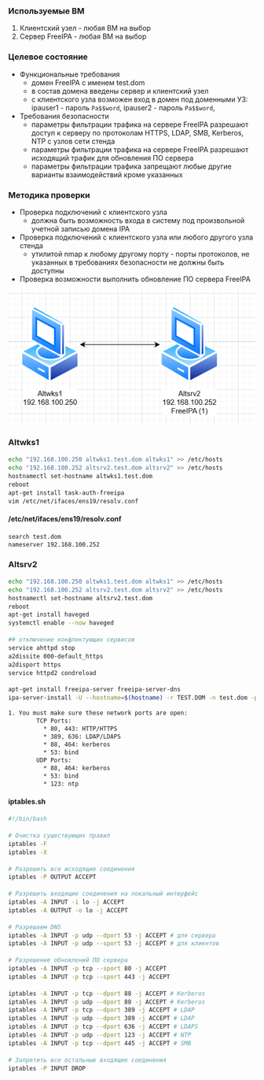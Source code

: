 ### Используемые ВМ
1. Клиентский узел - любая ВМ на выбор
2. Сервер FreeIPA - любая ВМ на выбор
### Целевое состояние
* Функциональные требования
	* домен FreeIPA с именем test.dom
	* в состав домена введены сервер и клиентский узел
	* с клиентского узла возможен вход в домен под доменными УЗ: ipauser1 - пароль `Pa$$word`, ipauser2 - пароль `Pa$$word`,
* Требования безопасности
	* параметры фильтрации трафика на сервере FreeIPA разрешают доступ к серверу по протоколам HTTPS, LDAP, SMB, Kerberos, NTP с узлов сети стенда
	* параметры фильтрации трафика на сервере FreeIPA разрешают исходящий трафик для обновления ПО сервера
	* параметры фильтрации трафика запрещают любые другие варианты взаимодействий кроме указанных
### Методика проверки
* Проверка подключений с клиентского узла
	* должна быть возможность входа в систему под произвольной учетной записью домена IPA
* Проверка подключений с клиентского узла или любого другого узла стенда
	* утилитой nmap к любому другому порту - порты протоколов, не указанных в требованиях безопасности не должны быть доступны
*  Проверка возможности выполнить обновление ПО сервера FreeIPA

![](attachment/d1859d64e9c2c774cc951822f5d089b4.png)
### Altwks1
```bash
echo "192.168.100.250 altwks1.test.dom altwks1" >> /etc/hosts
echo "192.168.100.252 altsrv2.test.dom altsrv2" >> /etc/hosts
hostnamectl set-hostname altwks1.test.dom
reboot
apt-get install task-auth-freeipa
vim /etc/net/ifaces/ens19/resolv.conf
```
#### /etc/net/ifaces/ens19/resolv.conf
```
search test.dom
nameserver 192.168.100.252
```

### Altsrv2
```bash
echo "192.168.100.250 altwks1.test.dom altwks1" >> /etc/hosts
echo "192.168.100.252 altsrv2.test.dom altsrv2" >> /etc/hosts
hostnamectl set-hostname altsrv2.test.dom
reboot
apt-get install haveged
systemctl enable --now haveged

## отключение конфликтующих сервисов
service ahttpd stop
a2dissite 000-default_https
a2disport https
service httpd2 condreload

apt-get install freeipa-server freeipa-server-dns
ipa-server-install -U --hostname=$(hostname) -r TEST.DOM -n test.dom -p netlab123 -a netlab123 --setup-dns --no-forwarders --no-reverse
```

```
1. You must make sure these network ports are open:
		TCP Ports:
		  * 80, 443: HTTP/HTTPS
		  * 389, 636: LDAP/LDAPS
		  * 88, 464: kerberos
		  * 53: bind
		UDP Ports:
		  * 88, 464: kerberos
		  * 53: bind
		  * 123: ntp
```
#### iptables.sh
```bash linenums="1"
#!/bin/bash

# Очистка существующих правил
iptables -F
iptables -X

# Разрешить все исходящие соединения
iptables -P OUTPUT ACCEPT

# Разрешить входящие соединения на локальный интерфейс
iptables -A INPUT -i lo -j ACCEPT
iptables -A OUTPUT -o lo -j ACCEPT

# Разрешаем DNS
iptables -A INPUT -p udp --dport 53 -j ACCEPT # для сервера
iptables -A INPUT -p udp --sport 53 -j ACCEPT # для клиентов

# Разрешение обновлений ПО сервера
iptables -A INPUT -p tcp --sport 80 -j ACCEPT
iptables -A INPUT -p tcp --sport 443 -j ACCEPT

iptables -A INPUT -p tcp --dport 88 -j ACCEPT # Kerberos
iptables -A INPUT -p udp --dport 88 -j ACCEPT # Kerberos
iptables -A INPUT -p tcp --dport 389 -j ACCEPT # LDAP
iptables -A INPUT -p udp --dport 389 -j ACCEPT # LDAP
iptables -A INPUT -p tcp --dport 636 -j ACCEPT # LDAPS
iptables -A INPUT -p udp --dport 123 -j ACCEPT # NTP
iptables -A INPUT -p tcp --dport 445 -j ACCEPT # SMB

# Запретить все остальные входящие соединения
iptables -P INPUT DROP
```